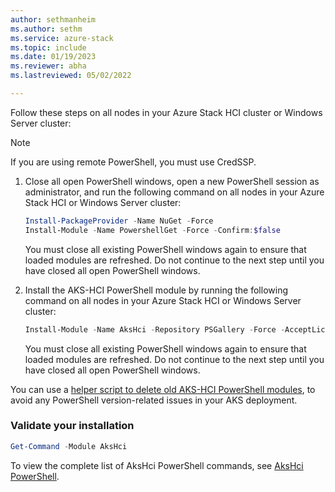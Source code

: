 ```yaml
---
author: sethmanheim
ms.author: sethm
ms.service: azure-stack
ms.topic: include
ms.date: 01/19/2023
ms.reviewer: abha
ms.lastreviewed: 05/02/2022

---
```


Follow these steps on all nodes in your Azure Stack HCI cluster or Windows Server cluster:

> [!NOTE]
> If you are using remote PowerShell, you must use CredSSP.

1. Close all open PowerShell windows, open a new PowerShell session as administrator, and run the following command on all nodes in your Azure Stack HCI or Windows Server cluster:

   ```powershell  
   Install-PackageProvider -Name NuGet -Force 
   Install-Module -Name PowershellGet -Force -Confirm:$false
   ```

   You must close all existing PowerShell windows again to ensure that loaded modules are refreshed. Do not continue to the next step until you have closed all open PowerShell windows.

1. Install the AKS-HCI PowerShell module by running the following command on all nodes in your Azure Stack HCI or Windows Server cluster:

   ```powershell
   Install-Module -Name AksHci -Repository PSGallery -Force -AcceptLicense
   ```

   You must close all existing PowerShell windows again to ensure that loaded modules are refreshed. Do not continue to the next step until you have closed all open PowerShell windows.

You can use a [helper script to delete old AKS-HCI PowerShell modules](https://github.com/Azure/aks-hci/issues/130), to avoid any PowerShell version-related issues in your AKS deployment.

### Validate your installation

```powershell
Get-Command -Module AksHci
```

To view the complete list of AksHci PowerShell commands, see [AksHci PowerShell](../reference/ps/index.md).
